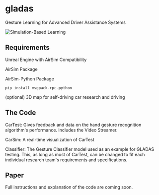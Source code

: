 # gladas
Gesture Learning for Advanced Driver Assistance Systems

![Simulation-Based Learning](pictures/GLADAS)

## Requirements

Unreal Engine with AirSim Compatibility

AirSim Package

AirSim-Python Package
```
pip install msgpack-rpc-python
```
(optional) 3D map for self-driving car research and driving

## The Code
CarTest: Gives feedback and data on the hand gesture recognition algorithm's performance. Includes the Video Streamer.

CarSim: A real-time visualization of CarTest

Classifier: The Gesture Classifier model used as an example for GLADAS testing. This, as long as most of CarTest, can be changed to fit each individual research team's requirements and specifications.

## Paper
Full instructions and explanation of the code are coming soon.
